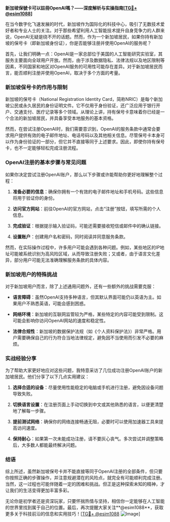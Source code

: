 **新加坡保號卡可以註冊OpenAI嗎？——深度解析与实操指南[[TG💪+ @esim1088](https://t.me/s/esim1088)]**

在当今数字化飞速发展的时代，新加坡作为国际化的科技中心，吸引了无数技术爱好者和专业人士的关注。对于那些希望利用人工智能技术提升自身竞争力的人群来说，OpenAI无疑是绕不开的话题。然而，作为一个新加坡居民，如果你持有新加坡的保号卡（即新加坡身份证），你是否能够注册并使用OpenAI的服务呢？

首先，让我们明确一点：OpenAI是一家总部位于美国的人工智能研究实验室，其服务主要面向全球用户开放。然而，由于涉及数据隐私、法律法规以及地区限制等因素，不同国家和地区对OpenAI服务的可用性可能存在差异。对于新加坡居民而言，能否顺利注册并使用OpenAI，取决于多个方面的考量。

### 新加坡保号卡的作用与限制

新加坡的保号卡（National Registration Identity Card，简称NRIC）是每个新加坡公民或永久居民的身份证明文件。它不仅用于身份验证，还广泛应用于银行开户、交通支付、医疗记录等多个领域。从理论上讲，持有保号卡意味着你已经是一个合法的新加坡居民，并具备享受本地服务的基本资格。

然而，在尝试注册OpenAI时，我们需要意识到，OpenAI的服务条款中通常会要求用户提供有效的电子邮件地址、电话号码以及其他相关信息。尽管保号卡本身可以作为身份验证的一部分，但它并不直接等同于上述要求。因此，即使你持有保号卡，也不一定能够轻松完成注册流程。

### OpenAI注册的基本步骤与常见问题

如果你决定尝试注册OpenAI账户，那么以下步骤或许能帮助你更好地理解整个过程：

1. **准备必要的信息**：确保你拥有一个有效的电子邮件地址和手机号码。这些信息将用于验证你的身份。
   
2. **访问官方网站**：前往OpenAI的官方网站，点击“注册”按钮，填写所需的个人信息。

3. **完成验证**：根据提示输入验证码，可能还需要接收短信或邮件中的确认链接。

4. **设置账户**：创建用户名和密码，同时阅读并同意服务条款。

然而，在实际操作过程中，许多用户可能会遇到各种问题。例如，某些地区的IP地址可能被系统识别为高风险区域，从而导致注册失败；又或者，由于语言文化差异，部分用户可能无法准确理解服务条款的具体内容。

### 新加坡用户的特殊挑战

对于新加坡用户而言，除了上述通用问题外，还有一些额外的挑战需要克服：

- **语言障碍**：虽然OpenAI支持多种语言，但其默认界面可能仍以英语为主。如果用户不熟悉英语，可能会感到困惑。
  
- **网络环境**：新加坡的互联网监管较为严格，某些特定的内容可能受到限制。这可能会影响你访问OpenAI网站的速度和稳定性。

- **法律合规性**：新加坡的数据保护法规（如《个人资料保护法》）非常严格。用户需要确保自己的行为符合当地法律规定，避免因不当使用而引发不必要的麻烦。

### 实战经验分享

为了帮助大家更好地应对这些问题，我特意采访了几位成功注册OpenAI账户的新加坡居民。他们分享了以下几点实用建议：

1. **选择合适的设备**：尽量使用性能稳定的电脑或手机进行注册，避免因设备问题导致失败。

2. **切换语言设置**：在注册页面上手动切换到中文或其他熟悉的语言，以便更清楚地了解每一步骤。

3. **提前测试网络**：确保你的网络连接畅通无阻，必要时可以使用加速器工具来提高访问速度。

4. **保持耐心**：如果第一次未能成功注册，请不要灰心丧气。多次尝试并调整策略后，大多数人都能最终解决问题。

### 结语

综上所述，虽然新加坡保号卡并不能直接等同于OpenAI注册的全部条件，但只要你按照正确的步骤操作，并注意规避潜在的风险点，就完全有可能顺利完成注册。当然，这一过程也可能伴随着一定的困难和挑战。但正是这种探索未知的精神，才让我们的生活变得更加丰富多彩。

无论你是初学者还是资深玩家，只要怀揣热情与坚持，相信你一定能够在人工智能的世界里找到属于自己的位置。最后，再次提醒大家关注**@esim1088**，获取更多关于科技前沿的信息和实用技巧！[[TG💪+ @esim1088](https://t.me/s/esim1088) ![Image](https://i.postimg.cc/4NQfJmqS/Snipaste-2025-05-13-00-14-12.png)]